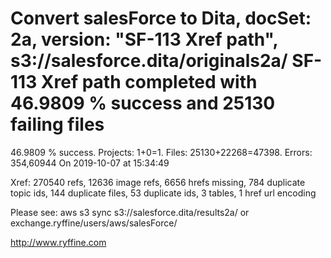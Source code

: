 # Convert salesForce to Dita, docSet: 2a, version: "SF-113 Xref path", s3://salesforce.dita/originals2a/ SF-113 Xref path completed with 46.9809 % success and 25130 failing files

46.9809 % success. Projects: 1+0=1.  Files: 25130+22268=47398. Errors: 354,60944  On 2019-10-07 at 15:34:49

Xref: 270540 refs, 12636 image refs, 6656 hrefs missing, 784 duplicate topic ids, 144 duplicate files, 53 duplicate ids, 3 tables, 1 href url encoding

Please see: aws s3 sync s3://salesforce.dita/results2a/ or exchange.ryffine/users/aws/salesForce/

http://www.ryffine.com
